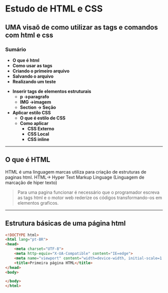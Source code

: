 # Estudo de HTML e CSS
## UMA visaõ de como utilizar as tags e comandos com html e css

### Sumário
* **O que é html**
* **Como usar as tags**
* **Criando o primeiro arquivo**
* **Salvando o arquivo**
* **Realizando um teste**
 - **Inserir tags de elementos estruturais**
   - **p ->paragrafo**
   - **IMG ->imagem**
   - **Section -> Seção**
 - **Aplicar estilo CSS**
   - **O que é estilo de CSS**
   - **Como aplicar**
        - **CSS Externo**
        - **CSS Local**
        - **CSS inline**


---
## O que é HTML

HTML é uma linguagem marcas utiliza para criação de estruturas de paginas html.
HTML-> Hyper Text Markup Linguage (Linguagem de marcação de hiper texto)

> Para uma pagina funcionar é necessário que o programador escreva as tags
>html e o motor web rederize os códigos transformando-os em 
elementos graficos.

---

## Estrutura básicas de uma página html 

```html
<!DOCTYPE html>
<html lang="pt-BR">
<head>
    <meta charset="UTF-8">
    <meta http-equiv="X-UA-Compatible" content="IE=edge">
    <meta name="viewport" content="width=device-width, initial-scale=1.0">
    <title>Primeira página HTML</title>
</head>
<body>

</body>
</html>
```
